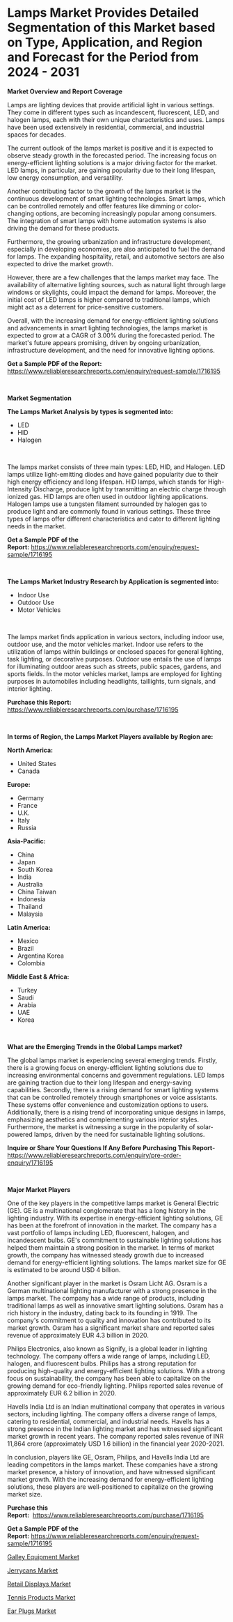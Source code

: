 <p><h1>Lamps Market Provides Detailed Segmentation of this Market based on Type, Application, and Region and Forecast for the Period from 2024 - 2031</h1></p><p><strong>Market Overview and Report Coverage</strong></p>
<p><p>Lamps are lighting devices that provide artificial light in various settings. They come in different types such as incandescent, fluorescent, LED, and halogen lamps, each with their own unique characteristics and uses. Lamps have been used extensively in residential, commercial, and industrial spaces for decades.</p><p>The current outlook of the lamps market is positive and it is expected to observe steady growth in the forecasted period. The increasing focus on energy-efficient lighting solutions is a major driving factor for the market. LED lamps, in particular, are gaining popularity due to their long lifespan, low energy consumption, and versatility.</p><p>Another contributing factor to the growth of the lamps market is the continuous development of smart lighting technologies. Smart lamps, which can be controlled remotely and offer features like dimming or color-changing options, are becoming increasingly popular among consumers. The integration of smart lamps with home automation systems is also driving the demand for these products.</p><p>Furthermore, the growing urbanization and infrastructure development, especially in developing economies, are also anticipated to fuel the demand for lamps. The expanding hospitality, retail, and automotive sectors are also expected to drive the market growth.</p><p>However, there are a few challenges that the lamps market may face. The availability of alternative lighting sources, such as natural light through large windows or skylights, could impact the demand for lamps. Moreover, the initial cost of LED lamps is higher compared to traditional lamps, which might act as a deterrent for price-sensitive customers.</p><p>Overall, with the increasing demand for energy-efficient lighting solutions and advancements in smart lighting technologies, the lamps market is expected to grow at a CAGR of 3.00% during the forecasted period. The market's future appears promising, driven by ongoing urbanization, infrastructure development, and the need for innovative lighting options.</p></p>
<p><strong>Get a Sample PDF of the Report:</strong> <a href="https://www.reliableresearchreports.com/enquiry/request-sample/1716195">https://www.reliableresearchreports.com/enquiry/request-sample/1716195</a></p>
<p>&nbsp;</p>
<p><strong>Market Segmentation</strong></p>
<p><strong>The Lamps Market Analysis by types is segmented into:</strong></p>
<p><ul><li>LED</li><li>HID</li><li>Halogen</li></ul></p>
<p>&nbsp;</p>
<p><p>The lamps market consists of three main types: LED, HID, and Halogen. LED lamps utilize light-emitting diodes and have gained popularity due to their high energy efficiency and long lifespan. HID lamps, which stands for High-Intensity Discharge, produce light by transmitting an electric charge through ionized gas. HID lamps are often used in outdoor lighting applications. Halogen lamps use a tungsten filament surrounded by halogen gas to produce light and are commonly found in various settings. These three types of lamps offer different characteristics and cater to different lighting needs in the market.</p></p>
<p><strong>Get a Sample PDF of the Report:</strong>&nbsp;<a href="https://www.reliableresearchreports.com/enquiry/request-sample/1716195">https://www.reliableresearchreports.com/enquiry/request-sample/1716195</a></p>
<p>&nbsp;</p>
<p><strong>The Lamps Market Industry Research by Application is segmented into:</strong></p>
<p><ul><li>Indoor Use</li><li>Outdoor Use</li><li>Motor Vehicles</li></ul></p>
<p>&nbsp;</p>
<p><p>The lamps market finds application in various sectors, including indoor use, outdoor use, and the motor vehicles market. Indoor use refers to the utilization of lamps within buildings or enclosed spaces for general lighting, task lighting, or decorative purposes. Outdoor use entails the use of lamps for illuminating outdoor areas such as streets, public spaces, gardens, and sports fields. In the motor vehicles market, lamps are employed for lighting purposes in automobiles including headlights, taillights, turn signals, and interior lighting.</p></p>
<p><strong>Purchase this Report:</strong>&nbsp; <a href="https://www.reliableresearchreports.com/purchase/1716195">https://www.reliableresearchreports.com/purchase/1716195</a></p>
<p>&nbsp;</p>
<p><strong>In terms of Region, the Lamps Market Players available by Region are:</strong></p>
<p>
    <p> <strong> North America: </strong>
        <ul>
            <li>United States</li>
            <li>Canada</li>
        </ul>
        </p> 
    <p> <strong> Europe: </strong>
        <ul>
            <li>Germany</li>
            <li>France</li>
            <li>U.K.</li>
            <li>Italy</li>
            <li>Russia</li>
        </ul>
        </p> 
    <p> <strong> Asia-Pacific: </strong>
        <ul>
            <li>China</li>
            <li>Japan</li>
            <li>South Korea</li>
            <li>India</li>
            <li>Australia</li>
            <li>China Taiwan</li>
            <li>Indonesia</li>
            <li>Thailand</li>
            <li>Malaysia</li>
        </ul>
        </p> 
    <p> <strong> Latin America: </strong>
        <ul>
            <li>Mexico</li>
            <li>Brazil</li>
            <li>Argentina Korea</li>
            <li>Colombia</li>
        </ul>
        </p> 
    <p> <strong> Middle East & Africa: </strong>
        <ul>
            <li>Turkey</li>
            <li>Saudi</li>
            <li>Arabia</li>
            <li>UAE</li>
            <li>Korea</li>
        </ul>
    </p>
    </p>
<p>&nbsp;</p>
<p><strong>What are the Emerging Trends in the Global Lamps market?</strong></p>
<p><p>The global lamps market is experiencing several emerging trends. Firstly, there is a growing focus on energy-efficient lighting solutions due to increasing environmental concerns and government regulations. LED lamps are gaining traction due to their long lifespan and energy-saving capabilities. Secondly, there is a rising demand for smart lighting systems that can be controlled remotely through smartphones or voice assistants. These systems offer convenience and customization options to users. Additionally, there is a rising trend of incorporating unique designs in lamps, emphasizing aesthetics and complementing various interior styles. Furthermore, the market is witnessing a surge in the popularity of solar-powered lamps, driven by the need for sustainable lighting solutions.</p></p>
<p><strong>Inquire or Share Your Questions If Any Before Purchasing This Report</strong>- <a href="https://www.reliableresearchreports.com/enquiry/pre-order-enquiry/1716195">https://www.reliableresearchreports.com/enquiry/pre-order-enquiry/1716195</a></p>
<p>&nbsp;</p>
<p><strong>Major Market Players</strong></p>
<p><p>One of the key players in the competitive lamps market is General Electric (GE). GE is a multinational conglomerate that has a long history in the lighting industry. With its expertise in energy-efficient lighting solutions, GE has been at the forefront of innovation in the market. The company has a vast portfolio of lamps including LED, fluorescent, halogen, and incandescent bulbs. GE's commitment to sustainable lighting solutions has helped them maintain a strong position in the market. In terms of market growth, the company has witnessed steady growth due to increased demand for energy-efficient lighting solutions. The lamps market size for GE is estimated to be around USD 4 billion.</p><p>Another significant player in the market is Osram Licht AG. Osram is a German multinational lighting manufacturer with a strong presence in the lamps market. The company has a wide range of products, including traditional lamps as well as innovative smart lighting solutions. Osram has a rich history in the industry, dating back to its founding in 1919. The company's commitment to quality and innovation has contributed to its market growth. Osram has a significant market share and reported sales revenue of approximately EUR 4.3 billion in 2020.</p><p>Philips Electronics, also known as Signify, is a global leader in lighting technology. The company offers a wide range of lamps, including LED, halogen, and fluorescent bulbs. Philips has a strong reputation for producing high-quality and energy-efficient lighting solutions. With a strong focus on sustainability, the company has been able to capitalize on the growing demand for eco-friendly lighting. Philips reported sales revenue of approximately EUR 6.2 billion in 2020.</p><p>Havells India Ltd is an Indian multinational company that operates in various sectors, including lighting. The company offers a diverse range of lamps, catering to residential, commercial, and industrial needs. Havells has a strong presence in the Indian lighting market and has witnessed significant market growth in recent years. The company reported sales revenue of INR 11,864 crore (approximately USD 1.6 billion) in the financial year 2020-2021.</p><p>In conclusion, players like GE, Osram, Philips, and Havells India Ltd are leading competitors in the lamps market. These companies have a strong market presence, a history of innovation, and have witnessed significant market growth. With the increasing demand for energy-efficient lighting solutions, these players are well-positioned to capitalize on the growing market size.</p></p>
<p><strong>Purchase this Report:</strong>&nbsp;&nbsp;<a href="https://www.reliableresearchreports.com/purchase/1716195">https://www.reliableresearchreports.com/purchase/1716195</a></p>
<p></p>
<p><strong>Get a Sample PDF of the Report:</strong>&nbsp;<a href="https://www.reliableresearchreports.com/enquiry/request-sample/1716195">https://www.reliableresearchreports.com/enquiry/request-sample/1716195</a></p>
<p><p><a href="https://github.com/maliyahmorrow6654/Market-Research-Report-List-2/blob/main/galley-equipment-market.md">Galley Equipment Market</a></p><p><a href="https://github.com/mahnoor2003/Market-Research-Report-List-2/blob/main/jerrycans-market.md">Jerrycans Market</a></p><p><a href="https://github.com/abdelrhmankishk22/Market-Research-Report-List-2/blob/main/retail-displays-market.md">Retail Displays Market</a></p><p><a href="https://github.com/deliacustodio40/Market-Research-Report-List-2/blob/main/tennis-products-market.md">Tennis Products Market</a></p><p><a href="https://github.com/marloy8/Market-Research-Report-List-2/blob/main/ear-plugs-market.md">Ear Plugs Market</a></p></p>